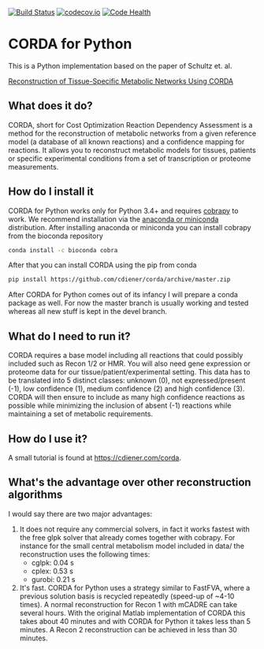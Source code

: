 [![Build Status](https://travis-ci.org/cdiener/corda.svg?branch=master)](https://travis-ci.org/cdiener/corda)
[![codecov.io](https://codecov.io/github/cdiener/corda/coverage.svg?branch=master)](https://codecov.io/github/cdiener/corda?branch=master)
[![Code Health](https://landscape.io/github/cdiener/corda/master/landscape.svg?style=flat)](https://landscape.io/github/cdiener/corda/master)

# CORDA for Python

This is a Python implementation based on the paper of Schultz et. al.

[Reconstruction of Tissue-Specific Metabolic Networks Using CORDA](http://journals.plos.org/ploscompbiol/article/authors?id=10.1371%2Fjournal.pcbi.1004808)

## What does it do?

CORDA, short for Cost Optimization Reaction Dependency Assessment is a method
for the reconstruction of metabolic networks from a given reference model
(a database of all known reactions) and a confidence mapping for reactions.
It allows you to reconstruct metabolic models for tissues, patients or specific
experimental conditions from a set of transcription or proteome measurements.

## How do I install it

CORDA for Python works only for Python 3.4+ and requires
[cobrapy](http://github.com/opencobra/cobrapy) to work. We recommend
installation via the [anaconda or miniconda](https://www.continuum.io/downloads)
distribution. After installing anaconda or miniconda you can install cobrapy
from the bioconda repository

```bash
conda install -c bioconda cobra
```
After that you can install CORDA using the pip from conda

```bash
pip install https://github.com/cdiener/corda/archive/master.zip
```

After CORDA for Python comes out of its infancy I will prepare a conda package
as well. For now the master branch is usually working and tested whereas all
new stuff is kept in the devel branch.

## What do I need to run it?

CORDA requires a base model including all reactions that could possibly included
such as Recon 1/2 or HMR. You will also need gene expression or proteome data
for our tissue/patient/experimental setting. This data has to be translated into
5 distinct classes: unknown (0), not expressed/present (-1), low confidence (1),
medium confidence (2) and high confidence (3). CORDA will then ensure to include
as many high confidence reactions as possible while minimizing the inclusion
of absent (-1) reactions while maintaining a set of metabolic requirements.

## How do I use it?

A small tutorial is found at https://cdiener.com/corda.

## What's the advantage over other reconstruction algorithms

I would say there are two major advantages:

1. It does not require any commercial solvers, in fact it works fastest with
   the free glpk solver that already comes together with cobrapy. For instance
   for the small central metabolism model included in data/ the reconstruction
   uses the following times:
   - cglpk: 0.04 s
   - cplex: 0.53 s
   - gurobi: 0.21 s
2. It's fast. CORDA for Python uses a strategy similar to FastFVA, where a previous
   solution basis is recycled repeatedly (speed-up of ~4-10 times). A normal
   reconstruction for Recon 1 with mCADRE can take several hours. With the original
   Matlab implementation of CORDA this takes about 40 minutes and with CORDA
   for Python it takes less than 5 minutes. A Recon 2 reconstruction can be
   achieved in less than 30 minutes.
